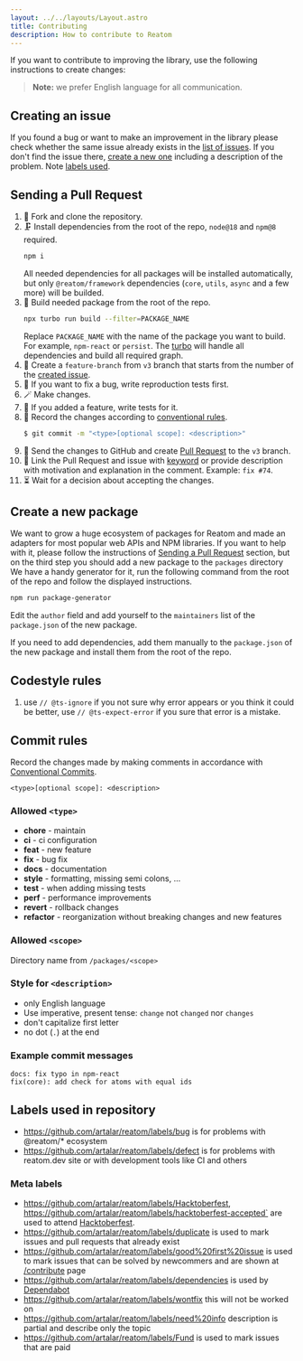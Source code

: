 ```yaml
---
layout: ../../layouts/Layout.astro
title: Contributing
description: How to contribute to Reatom
---
```


If you want to contribute to improving the library, use the following instructions to create changes:

> **Note:** we prefer English language for all communication.

## Creating an issue

If you found a bug or want to make an improvement in the library please check whether the same issue already exists in the [list of issues](https://github.com/artalar/reatom/issues). If you don't find the issue there, [create a new one](https://github.com/artalar/reatom/issues/new) including a description of the problem. Note [labels used](#labels-used-in-repository).

## Sending a Pull Request

1. 🐙 Fork and clone the repository.
2. 🗜️ Install dependencies from the root of the repo, `node@18` and `npm@8` required.
   ```bash
   npm i
   ```
   All needed dependencies for all packages will be installed automatically, but only `@reatom/framework` dependencies (`core`, `utils`, `async` and a few more) will be builded.
3. 🔨 Build needed package from the root of the repo.
   ```bash
   npx turbo run build --filter=PACKAGE_NAME
   ```
   Replace `PACKAGE_NAME` with the name of the package you want to build. For example, `npm-react` or `persist`. The [turbo](https://turbo.build) will handle all dependencies and build all required graph.
4. 🎨 Create a `feature-branch` from `v3` branch that starts from the number of the [created issue](#creating-an-issue).
5. 🧪 If you want to fix a bug, write reproduction tests first.
6. 🪄 Make changes.
7. 🧪 If you added a feature, write tests for it.
8. 📝 Record the changes according to [conventional rules](#commit-rules).
   ```bash
   $ git commit -m "<type>[optional scope]: <description>"
   ```
9. 💍 Send the changes to GitHub and create [Pull Request](https://github.com/artalar/reatom/compare) to the `v3` branch.
10. 🔗 Link the Pull Request and issue with [keyword](https://help.github.com/en/articles/closing-issues-using-keywords) or provide description with motivation and explanation in the comment. Example: `fix #74`.
11. ⏳ Wait for a decision about accepting the changes.

## Create a new package

We want to grow a huge ecosystem of packages for Reatom and made an adapters for most popular web APIs and NPM libraries. If you want to help with it, please follow the instructions of [Sending a Pull Request](#sending-a-pull-request) section, but on the third step you should add a new package to the `packages` directory We have a handy generator for it, run the following command from the root of the repo and follow the displayed instructions.

```bash
npm run package-generator
```

Edit the `author` field and add yourself to the `maintainers` list of the `package.json` of the new package.

If you need to add dependencies, add them manually to the `package.json` of the new package and install them from the root of the repo.

## Codestyle rules

1. use `// @ts-ignore` if you not sure why error appears or you think it could be better, use `// @ts-expect-error` if you sure that error is a mistake.

## Commit rules

Record the changes made by making comments in accordance with [Conventional Commits](https://conventionalcommits.org).

```
<type>[optional scope]: <description>
```

### Allowed `<type>`

- **chore** - maintain
- **ci** - ci configuration
- **feat** - new feature
- **fix** - bug fix
- **docs** - documentation
- **style** - formatting, missing semi colons, …
- **test** - when adding missing tests
- **perf** - performance improvements
- **revert** - rollback changes
- **refactor** - reorganization without breaking changes and new features

### Allowed `<scope>`

Directory name from `/packages/<scope>`

### Style for `<description>`

- only English language
- Use imperative, present tense: `change` not `changed` nor `changes`
- don't capitalize first letter
- no dot (`.`) at the end

### Example commit messages

```
docs: fix typo in npm-react
fix(core): add check for atoms with equal ids
```

## Labels used in repository

- https://github.com/artalar/reatom/labels/bug is for problems with @reatom/* ecosystem
- https://github.com/artalar/reatom/labels/defect is for problems with reatom.dev site or with development tools like CI and others

### Meta labels
- https://github.com/artalar/reatom/labels/Hacktoberfest, https://github.com/artalar/reatom/labels/hacktoberfest-accepted` are used to attend [Hacktoberfest](https://hacktoberfest.com/).
- https://github.com/artalar/reatom/labels/duplicate is used to mark issues and pull requests that already exist
- https://github.com/artalar/reatom/labels/good%20first%20issue is used to mark issues that can be solved by newcommers and are shown at [/contribute](https://github.com/artalar/reatom/contribute) page
- https://github.com/artalar/reatom/labels/dependencies is used by [Dependabot](https://github.com/apps/dependabot)
- https://github.com/artalar/reatom/labels/wontfix this will not be worked on
- https://github.com/artalar/reatom/labels/need%20info description is partial and describe only the topic 
- https://github.com/artalar/reatom/labels/Fund is used to mark issues that are paid

